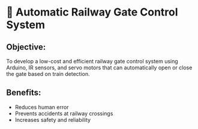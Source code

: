 # 🚦 Automatic Railway Gate Control System

## Objective:
To develop a low-cost and efficient railway gate control system using Arduino, IR sensors, and servo motors that can automatically open or close the gate based on train detection.

## Benefits:
- Reduces human error
- Prevents accidents at railway crossings
- Increases safety and reliability
